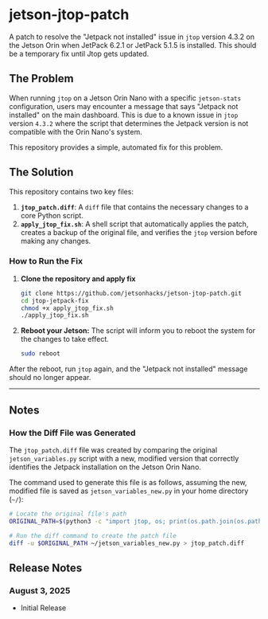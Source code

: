 # jetson-jtop-patch

A patch to resolve the "Jetpack not installed" issue in `jtop` version 4.3.2 on the Jetson Orin when JetPack 6.2.1 or JetPack 5.1.5 is installed. This should be a temporary fix until Jtop gets updated.

## The Problem

When running `jtop` on a Jetson Orin Nano with a specific `jetson-stats` configuration, users may encounter a message that says "Jetpack not installed" on the main dashboard. This is due to a known issue in `jtop` version `4.3.2` where the script that determines the Jetpack version is not compatible with the Orin Nano's system.

This repository provides a simple, automated fix for this problem.

## The Solution

This repository contains two key files:
1.  **`jtop_patch.diff`**: A `diff` file that contains the necessary changes to a core Python script.
2.  **`apply_jtop_fix.sh`**: A shell script that automatically applies the patch, creates a backup of the original file, and verifies the `jtop` version before making any changes.

### How to Run the Fix

1.  **Clone the repository and apply fix**
    ```bash
    git clone https://github.com/jetsonhacks/jetson-jtop-patch.git
    cd jtop-jetpack-fix
    chmod +x apply_jtop_fix.sh
    ./apply_jtop_fix.sh
    ```

2.  **Reboot your Jetson:** The script will inform you to reboot the system for the changes to take effect.
    ```bash
    sudo reboot
    ```
After the reboot, run `jtop` again, and the "Jetpack not installed" message should no longer appear.

---

## Notes

### How the Diff File was Generated

The `jtop_patch.diff` file was created by comparing the original `jetson_variables.py` script with a new, modified version that correctly identifies the Jetpack installation on the Jetson Orin Nano.

The command used to generate this file is as follows, assuming the new, modified file is saved as `jetson_variables_new.py` in your home directory (`~/`):

```bash
# Locate the original file's path
ORIGINAL_PATH=$(python3 -c "import jtop, os; print(os.path.join(os.path.dirname(jtop.__file__), 'jetson_variables.py'))")

# Run the diff command to create the patch file
diff -u $ORIGINAL_PATH ~/jetson_variables_new.py > jtop_patch.diff
```
## Release Notes
### August 3, 2025
* Initial Release
